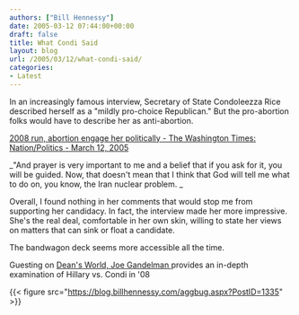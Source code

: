 ```yaml
---
authors: ["Bill Hennessy"]
date: 2005-03-12 07:44:00+00:00
draft: false
title: What Condi Said
layout: blog
url: /2005/03/12/what-condi-said/
categories:
- Latest
---
```


In an increasingly famous interview, Secretary of State Condoleezza Rice described herself as a "mildly pro-choice Republican." But the pro-abortion folks would have to describe her as anti-abortion.




[2008 run, abortion engage her politically - The Washington Times: Nation/Politics - March 12, 2005](https://www.washtimes.com/national/20050311-115948-2015r.htm)




_"And prayer is very important to me and a belief that if you ask for it, you will be guided. Now, that doesn't mean that I think that God will tell me what to do on, you know, the Iran nuclear problem. _




Overall, I found nothing in her comments that would stop me from supporting her candidacy. In fact, the interview made her more impressive. She's the real deal, comfortable in her own skin, willing to state her views on matters that can sink or float a candidate.




The bandwagon deck seems more accessible all the time. 




Guesting on [Dean's World, Joe Gandelman ](https://www.deanesmay.com/posts/1110650678.shtml)provides an in-depth examination of Hillary vs. Condi in '08

{{< figure src="https://blog.billhennessy.com/aggbug.aspx?PostID=1335" >}}

